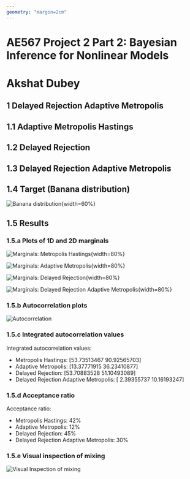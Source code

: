 ```yaml
---
geometry: "margin=2cm"
---
```


# AE567 Project 2 Part 2: Bayesian Inference for Nonlinear Models

# Akshat Dubey

## 1 Delayed Rejection Adaptive Metropolis

## 1.1 Adaptive Metropolis Hastings

## 1.2 Delayed Rejection

## 1.3 Delayed Rejection Adaptive Metropolis

## 1.4 Target (Banana distribution)

![Banana distribution](figs/banana.svg){width=60%}

## 1.5 Results

### 1.5.a Plots of 1D and 2D marginals

![Marginals: Metropolis Hastings](figs/marginal_Metropolis%20Hastings.svg){width=80%}

![Marginals: Adaptive Metropolis](figs/marginal_Adaptive%20Metropolis.svg){width=80%}

![Marginals: Delayed Rejection](figs/marginal_Delayed%20Rejection.svg){width=80%}

![Marginals: Delayed Rejection Adaptive Metropolis](figs/marginal_Delayed%20Rejection%20Adaptive%20Metropolis.svg){width=80%}

### 1.5.b Autocorrelation plots

![Autocorrelation](figs/autocorrelation.svg)

### 1.5.c Integrated autocorrelation values

Integrated autocorrelation values:

- Metropolis Hastings: [53.73513467 90.92565703]
- Adaptive Metropolis: [13.37771915 36.23410877]
- Delayed Rejection: [53.70883528 51.10493089]
- Delayed Rejection Adaptive Metropolis: [ 2.39355737 10.16193247]

### 1.5.d Acceptance ratio

Acceptance ratio:

- Metropolis Hastings: 42%
- Adaptive Metropolis: 12%
- Delayed Rejection: 45%
- Delayed Rejection Adaptive Metropolis: 30%

### 1.5.e Visual inspection of mixing

![Visual Inspection of mixing](figs/inspection.svg)
